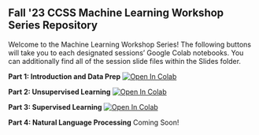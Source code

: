 ## Fall '23 CCSS Machine Learning Workshop Series Repository

Welcome to the Machine Learning Workshop Series! The following buttons will take you to each designated sessions’ Google Colab notebooks. You can additionally find all of the session slide files within the Slides folder. 

**Part 1: Introduction and Data Prep** [![Open In Colab](https://colab.research.google.com/assets/colab-badge.svg)](https://colab.research.google.com/drive/1GFdfx_0MeS-xeozZsty8DPfir7wLVbwD?usp=sharing)

**Part 2: Unsupervised Learning** [![Open In Colab](https://colab.research.google.com/assets/colab-badge.svg)](https://colab.research.google.com/drive/1pP_ZE4zqTsEEt-13mXpOzhA6K3KtSQ1o?usp=sharing)

**Part 3: Supervised Learning** [![Open In Colab](https://colab.research.google.com/assets/colab-badge.svg)](https://colab.research.google.com/drive/1kwv5k46OY46XVjzappaC7bFzBzIXJsdn?usp=sharing)

**Part 4: Natural Language Processing** Coming Soon!
